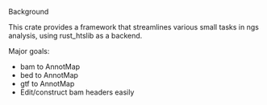 Background

This crate provides a framework that streamlines various small tasks in ngs analysis,
using rust_htslib as a backend.

Major goals:

* bam to AnnotMap
* bed to AnnotMap
* gtf to AnnotMap
* Edit/construct bam headers easily
